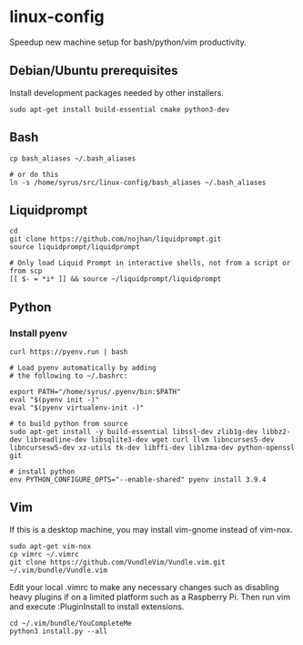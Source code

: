 # linux-config
Speedup new machine setup for bash/python/vim productivity.

## Debian/Ubuntu prerequisites
Install development packages needed by other installers.

```
sudo apt-get install build-essential cmake python3-dev
```

## Bash

```
cp bash_aliases ~/.bash_aliases

# or do this
ln -s /home/syrus/src/linux-config/bash_aliases ~/.bash_aliases
```

## Liquidprompt

```
cd
git clone https://github.com/nojhan/liquidprompt.git
source liquidprompt/liquidprompt

# Only load Liquid Prompt in interactive shells, not from a script or from scp
[[ $- = *i* ]] && source ~/liquidprompt/liquidprompt
```

## Python

### Install pyenv

```
curl https://pyenv.run | bash

# Load pyenv automatically by adding
# the following to ~/.bashrc:

export PATH="/home/syrus/.pyenv/bin:$PATH"
eval "$(pyenv init -)"
eval "$(pyenv virtualenv-init -)"

# to build python from source
sudo apt-get install -y build-essential libssl-dev zlib1g-dev libbz2-dev libreadline-dev libsqlite3-dev wget curl llvm libncurses5-dev libncursesw5-dev xz-utils tk-dev libffi-dev liblzma-dev python-openssl git

# install python
env PYTHON_CONFIGURE_OPTS="--enable-shared" pyenv install 3.9.4
```

## Vim
If this is a desktop machine, you may install vim-gnome instead of vim-nox.

```
sudo apt-get vim-nox
cp vimrc ~/.vimrc
git clone https://github.com/VundleVim/Vundle.vim.git ~/.vim/bundle/Vundle.vim
```

Edit your local .vimrc to make any necessary changes such as disabling heavy plugins if on a limited platform such as a Raspberry Pi. Then run vim and execute :PluginInstall to install extensions.

```
cd ~/.vim/bundle/YouCompleteMe
python3 install.py --all
```
